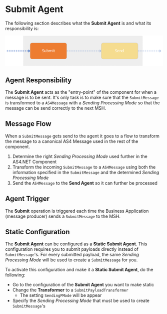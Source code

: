 # Submit Agent

The following section describes what the **Submit Agent** is and what its responsibility is:

![submit agent](images/submit-agent.png)

## Agent Responsibility

The **Submit Agent** acts as the "entry-point" of the component for when a message is to be sent. It's only task is to make sure that the `SubmitMessage` is transformed to a `AS4Message` with a _Sending Processing Mode_ so that the message can be send correctly to the next MSH.

## Message Flow

When a `SubmitMessage` gets send to the agent it goes to a flow to transform the message to a canonical AS4 Message used in the rest of the component.

1.  Determine the right _Sending Processing Mode_ used further in the AS4.NET Component
2.  Transform the incoming `SubmitMessage` to a `AS4Message` using both the information specified in the `SubmitMessage` and the determined _Sending Processing Mode_
3.  Send the `AS4Message` to the **Send Agent** so it can further be processed

## Agent Trigger

The **Submit** operation is triggered each time the Business Application (message producer) sends a `SubmitMessage` to the MSH.

## Static Configuration

The **Submit Agent** can be configured as a **Static Submit Agent**. This configuration requires you to submit payloads directly instead of `SubmitMessage`'s. For every submitted payload, the same _Sending Processing Mode_ will be used to create a `SubmitMessage` for you.

To activate this configuration and make it a **Static Submit Agent**, do the following:

* Go to the configuration of the **Submit Agent** you want to make static
* Change the **Transformer** to a `SubmitPayloadTransformer`
  * The setting `SendingPMode` will be appear
* Specify the _Sending Processing Mode_ that must be used to create `SubmitMessage`'s
